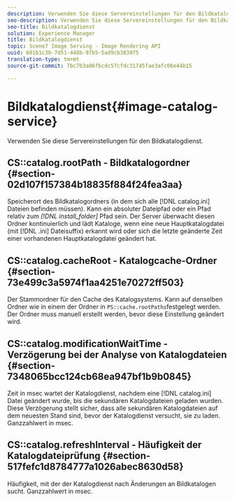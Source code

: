 ```yaml
---
description: Verwenden Sie diese Servereinstellungen für den Bildkatalogdienst.
seo-description: Verwenden Sie diese Servereinstellungen für den Bildkatalogdienst.
seo-title: Bildkatalogdienst
solution: Experience Manager
title: Bildkatalogdienst
topic: Scene7 Image Serving - Image Rendering API
uuid: 601b1c30-7d51-448b-97b5-5ad9cb383975
translation-type: tm+mt
source-git-commit: 7bc7b3a86fbcdc57cfdc31745fae3afc06e44b15

---
```



# Bildkatalogdienst{#image-catalog-service}

Verwenden Sie diese Servereinstellungen für den Bildkatalogdienst.

## CS::catalog.rootPath - Bildkatalogordner {#section-02d107f157384b18835f884f24fea3aa}

Speicherort des Bildkatalogordners (in dem sich alle [!DNL catalog.ini] Dateien befinden müssen). Kann ein absoluter Dateipfad oder ein Pfad relativ zum *[!DNL install_folder]* Pfad sein. Der Server überwacht diesen Ordner kontinuierlich und lädt Kataloge, wenn eine neue Hauptkatalogdatei (mit [!DNL .ini] Dateisuffix) erkannt wird oder sich die letzte geänderte Zeit einer vorhandenen Hauptkatalogdatei geändert hat.

## CS::catalog.cacheRoot - Katalogcache-Ordner {#section-73e499c3a5974f1aa4251e70272ff503}

Der Stammordner für den Cache des Katalogsystems. Kann auf denselben Ordner wie in einem der Ordner in `PS::cache.rootPaths`festgelegt werden. Der Ordner muss manuell erstellt werden, bevor diese Einstellung geändert wird.

## CS::catalog.modificationWaitTime - Verzögerung bei der Analyse von Katalogdateien {#section-7348065bcc124cb68ea947bf1b9b0845}

Zeit in msec wartet der Katalogdienst, nachdem eine [!DNL catalog.ini] Datei geändert wurde, bis die sekundären Katalogdateien geladen wurden. Diese Verzögerung stellt sicher, dass alle sekundären Katalogdateien auf dem neuesten Stand sind, bevor der Katalogdienst versucht, sie zu laden. Ganzzahlwert in msec.

## CS::catalog.refreshInterval - Häufigkeit der Katalogdateiprüfung {#section-517fefc1d8784777a1026abec8630d58}

Häufigkeit, mit der der Katalogdienst nach Änderungen an Bildkatalogen sucht. Ganzzahlwert in msec.
